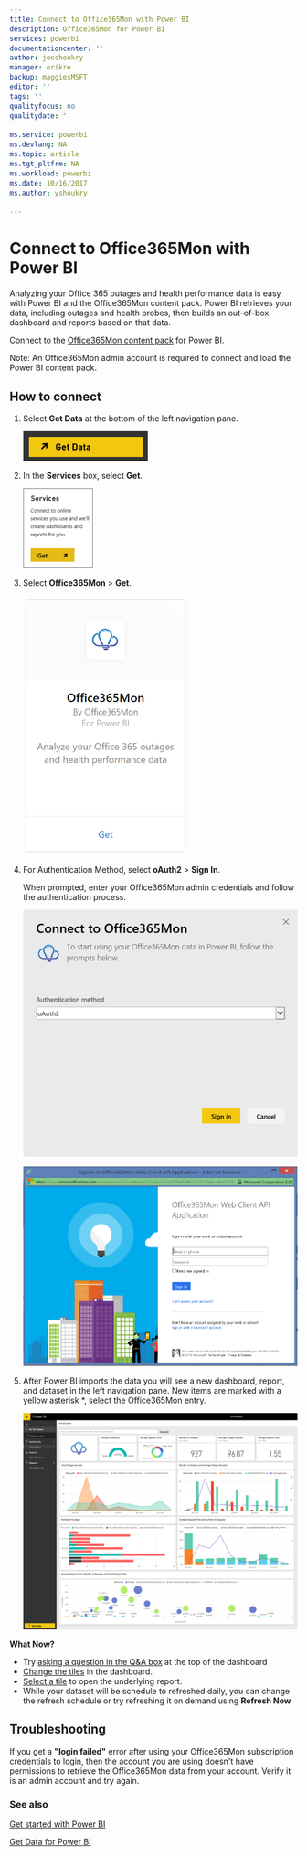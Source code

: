 ```yaml
---
title: Connect to Office365Mon with Power BI
description: Office365Mon for Power BI
services: powerbi
documentationcenter: ''
author: joeshoukry
manager: erikre
backup: maggiesMSFT
editor: ''
tags: ''
qualityfocus: no
qualitydate: ''

ms.service: powerbi
ms.devlang: NA
ms.topic: article
ms.tgt_pltfrm: NA
ms.workload: powerbi
ms.date: 10/16/2017
ms.author: yshoukry

---
```

# Connect to Office365Mon with Power BI
Analyzing your Office 365 outages and health performance data is easy with Power BI and the Office365Mon content pack. Power BI retrieves your data, including outages and health probes, then builds an out-of-box dashboard and reports based on that data.

Connect to the [Office365Mon content pack](https://app.powerbi.com/groups/me/getdata/services/office365mon) for Power BI.

Note: An Office365Mon admin account is required to connect and load the Power BI content pack.

## How to connect
1. Select **Get Data** at the bottom of the left navigation pane.
   
   ![](media/powerbi-content-pack-office365mon/PBI_GetData.png)
2. In the **Services** box, select **Get**.
   
   ![](media/powerbi-content-pack-office365mon/PBI_GetServices.png) 
3. Select **Office365Mon** \> **Get**.
   
   ![](media/powerbi-content-pack-office365mon/o365mon.png)
4. For Authentication Method, select **oAuth2** \> **Sign In**.
   
   When prompted, enter your Office365Mon admin credentials and follow the authentication process.
   
   ![](media/powerbi-content-pack-office365mon/creds.png)
   
   ![](media/powerbi-content-pack-office365mon/creds2.png)
5. After Power BI imports the data you will see a new dashboard, report, and dataset in the left navigation pane. New items are marked with a yellow asterisk \*, select the Office365Mon entry.
   
   ![](media/powerbi-content-pack-office365mon/dashboard4.png)

**What Now?**

* Try [asking a question in the Q&A box](powerbi-service-q-and-a.md) at the top of the dashboard
* [Change the tiles](service-dashboard-edit-tile.md) in the dashboard.
* [Select a tile](service-dashboard-tiles.md) to open the underlying report.
* While your dataset will be schedule to refreshed daily, you can change the refresh schedule or try refreshing it on demand using **Refresh Now**

## Troubleshooting
If you get a **"login failed"** error after using your Office365Mon subscription credentials to login, then the account you are using doesn't have permissions to retrieve the Office365Mon data from your account. Verify it is an admin account and try again.

### See also
[Get started with Power BI](powerbi-service-get-started.md)

[Get Data for Power BI](service-get-data.md)

